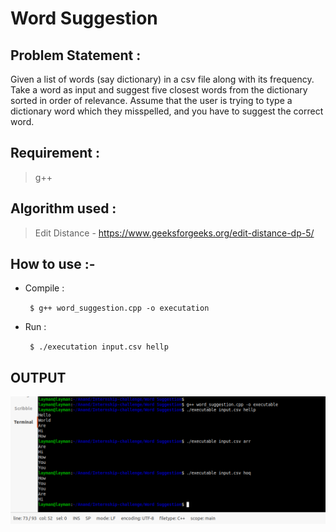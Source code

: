 #                               Word Suggestion

## Problem Statement :
  Given a list of words (say dictionary) in a csv file along with its frequency. Take a word as input
  and suggest five closest words from the dictionary sorted in order of relevance.
  Assume that the user is trying to type a dictionary word which they misspelled, and you have to
  suggest the correct word.
 
 ## Requirement : 
  > g++ 
 
 ## Algorithm used :
  > Edit Distance - https://www.geeksforgeeks.org/edit-distance-dp-5/
 
 ## How to use :- 
 - Compile :

   ` $ g++ word_suggestion.cpp -o executation`
 - Run :

   ` $ ./executation input.csv hellp` 

## OUTPUT
  ![output](https://raw.githubusercontent.com/anandhere8/Internship-challenge/main/Word%20Suggestion/img/img.png?token=AJ6E5KBMMKDG7XJHWKT66ELANCAAU)
